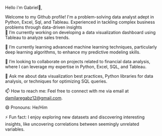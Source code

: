  Hello i'm Gabriel👋,

 Welcome to my Github profile! I'm a problem-solving data analyst adept in Python, Excel, Sql, and Tableau. Experienced in tackling complex business problems through data-driven insights  
🔭 I’m currently working on developing a data visualization dashboard using Tableau to analyze sales trends.

🌱 I’m currently learning advanced machine learning techniques, particularly deep learning algorithms, to enhance my predictive modeling skills.

👯 I’m looking to collaborate on projects related to financial data analysis, where I can leverage my expertise in Python, Excel, SQL, and Tableau.

💬 Ask me about data visualization best practices, Python libraries for data analysis, or techniques for optimizing SQL queries.

📫 How to reach me: Feel free to connect with me via email at [damilaregabz12@gmail.com](mailto:damilaregabz12@gmail.com).

😄 Pronouns: He/Him

⚡ Fun fact: I enjoy exploring new datasets and discovering interesting insights, like uncovering correlations between seemingly unrelated variables.
